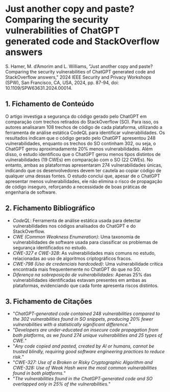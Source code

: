 # Just another copy and paste? Comparing the security vulnerabilities of ChatGPT generated code and StackOverflow answers

S. Hamer, M. d’Amorim and L. Williams, "Just another copy and paste? Comparing the security vulnerabilities of ChatGPT generated code and StackOverflow answers," 2024 IEEE Security and Privacy Workshops (SPW), San Francisco, CA, USA, 2024, pp. 87-94, doi: 10.1109/SPW63631.2024.00014.


## 1. Fichamento de Conteúdo

O artigo investiga a segurança do código gerado pelo ChatGPT em comparação com trechos retirados do StackOverflow (SO). Para isso, os autores analisaram 108 trechos de código de cada plataforma, utilizando a ferramenta de análise estática CodeQL para identificar vulnerabilidades. Os resultados indicam que o código gerado pelo ChatGPT apresentou 248 vulnerabilidades, enquanto os trechos do SO continham 302, ou seja, o ChatGPT gerou aproximadamente 20% menos vulnerabilidades. Além disso, o estudo identificou que o ChatGPT gerou menos tipos distintos de vulnerabilidades (19 CWEs) em comparação com o SO (22 CWEs). No entanto, ambas as plataformas apresentaram 274 vulnerabilidades únicas, indicando que os desenvolvedores devem ter cautela ao copiar código de qualquer uma dessas fontes. O estudo conclui que, apesar de o ChatGPT apresentar menos vulnerabilidades, ele não elimina o risco de propagação de código inseguro, reforçando a necessidade de boas práticas de engenharia de software.

## 2. Fichamento Bibliográfico

- _CodeQL_: Ferramenta de análise estática usada para detectar vulnerabilidades nos códigos analisados do ChatGPT e do StackOverflow.
- _CWE (Common Weakness Enumeration)_: Uma taxonomia de vulnerabilidades de software usada para classificar os problemas de segurança identificados no estudo.
- _CWE-327 e CWE-328_: As vulnerabilidades mais comuns no estudo, relacionadas ao uso de algoritmos criptográficos fracos.
- _CWE-798 (Uso de credenciais hardcoded)_: Uma vulnerabilidade crítica encontrada mais frequentemente no ChatGPT do que no SO.
- _Diferença na sobreposição de vulnerabilidades_: Apenas 25% das vulnerabilidades identificadas estavam presentes em ambas as plataformas, evidenciando que cada fonte apresenta riscos distintos.

## 3. Fichamento de Citações

- "_ChatGPT-generated code contained 248 vulnerabilities compared to the 302 vulnerabilities found in SO snippets, producing 20% fewer vulnerabilities with a statistically significant difference._"
- "_Developers are under-educated on insecure code propagation from both platforms, as we found 274 unique vulnerabilities and 25 types of CWE._"
- "_Any code copied and pasted, created by AI or humans, cannot be trusted blindly, requiring good software engineering practices to reduce risk._"
- "_CWE-327: Use of a Broken or Risky Cryptographic Algorithm and CWE-328: Use of Weak Hash were the most common vulnerabilities found in both platforms._"
- "_The vulnerabilities found in the ChatGPT-generated code and SO overlapped only in 25% of the vulnerabilities._"

